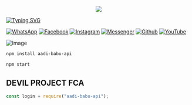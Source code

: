 ## <h3 align="center">
  
  <p align="center"><img src="https://img.shields.io/badge/WELCOME%20TO -DEVIL PROJECT-green?colorA=%23ff0000&colorB=%23017e40&style=flat-square">  
  
</h3>

[![Typing SVG](https://readme-typing-svg.herokuapp.com?font=Neuton&font-weight=bold&size=20&color=FFFF00&background=FF0000&center=true&vCenter=true&width=400&height=60&lines=HELLO+FRIENDS+I'M+MR+DEVIL+XD+🙂+🤞;DEVIL-XD+PROGRAMMING;DEVIL+XD-API;THANKYOU+FOR+USING+AADI+PROJECT&border=20px+solid+000000&speed=100)](https://git.io/typing-svg)

[![WhatsApp](https://img.shields.io/badge/WhatsApp-red?style=for-the-badge&logo=whatsapp)](https://wa.me/+919548950035)
[![Facebook](https://img.shields.io/badge/Facebook-green?style=for-the-badge&logo=facebook)](https://www.facebook.com/aadi.babu123)
[![Instagram](https://img.shields.io/badge/Instagram-purple?style=for-the-badge&logo=instagram)](https://www.instagram.com/aadi_.status)
[![Messenger](https://img.shields.io/badge/Chat-Messenger-blue?style=for-the-badge&logo=messenger)](https://m.me/100066401546757)
[![Github](https://img.shields.io/badge/Github-MrDarkYTgreen?style=for-the-badge&logo=github)](https://github.com/aadi-project3608)
[![YouTube](https://img.shields.io/badge/YouTube-red?style=for-the-badge&logo=youtube)](https://www.youtube.com/@aadi)

![Image](https://i.imgur.com/6WNtJvb.jpeg)

```bash
npm install aadi-babu-api
```
```bash
npm start
```

## DEVIL PROJECT FCA 
```js
const login = require("aadi-babu-api");
```
